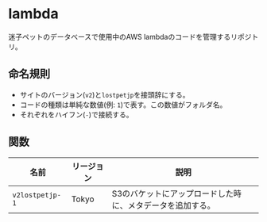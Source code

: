 # lambda
迷子ペットのデータベースで使用中のAWS lambdaのコードを管理するリポジトリ。

## 命名規則
- サイトのバージョン(`v2`)と`lostpetjp`を接頭辞にする。
- コードの種類は単純な数値(例: `1`)で表す。この数値がフォルダ名。
- それぞれをハイフン(`-`)で接続する。

## 関数
|  名前  | リージョン |  説明  |
| ---- | ---- | ---- |
|  `v2lostpetjp-1`  | Tokyo |  S3のバケットにアップロードした時に、メタデータを追加する。  |
